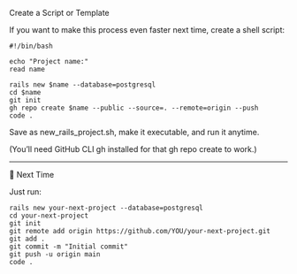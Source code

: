 Create a Script or Template

If you want to make this process even faster next time, create a shell script:

    #!/bin/bash

    echo "Project name:"
    read name

    rails new $name --database=postgresql
    cd $name
    git init
    gh repo create $name --public --source=. --remote=origin --push
    code .

Save as new_rails_project.sh, make it executable, and run it anytime.

(You’ll need GitHub CLI gh installed for that gh repo create to work.)

____
🔁 Next Time

Just run:

    rails new your-next-project --database=postgresql
    cd your-next-project
    git init
    git remote add origin https://github.com/YOU/your-next-project.git
    git add .
    git commit -m "Initial commit"
    git push -u origin main
    code .

